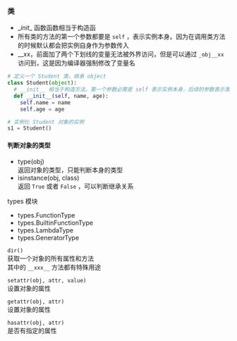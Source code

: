 ### 类
- \__init__ 函数函数相当于构造函  
- 所有类的方法的第一个参数都要是 `self` ，表示实例本身。因为在调用类方法的时候默认都会把实例自身作为参数传入
- \__xx，前面加了两个下划线的变量无法被外界访问，但是可以通过 `_obj__xx` 访问到，这是因为编译器强制修改了变量名    

```python
# 定义一个 Student 类，继承 object
class Student(object):
  # __init__ 相当于构造方法，第一个参数必需是 self 表示实例本身，后续的参数表示类的成员变量
  def __init__(self, name, age):
    self.name = name
    self.age = age

# 实例化 Student 对象的实例
s1 = Student()
```

#### 判断对象的类型
- type(obj)  
  返回对象的类型，只能判断本身的类型
- isinstance(obj, class)  
  返回 `True` 或者 `False` ，可以判断继承关系

types 模块
- types.FunctionType
- types.BuiltinFunctionType
- types.LambdaType
- types.GeneratorType

`dir()`  
获取一个对象的所有属性和方法  
其中的 `__xxx__` 方法都有特殊用途

`setattr(obj, attr, value)`  
设置对象的属性

`getattr(obj, attr)`  
设置对象的属性  

`hasattr(obj, attr)`  
是否有指定的属性  
